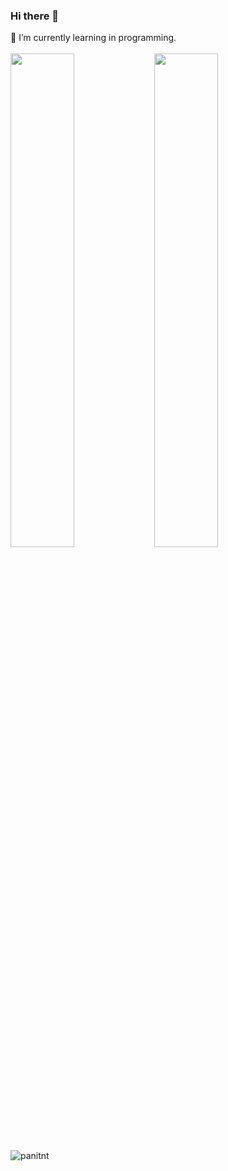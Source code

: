 ### Hi there 👋
🌱 I’m currently learning in programming.
<br>
<br>
<img align="left" width=45% src="https://github-readme-stats.vercel.app/api?username=panitnt&show_icons=true&theme=dracula">
<img align="left" width=45% src="https://github-readme-stats.vercel.app/api/top-langs/?username=panitnt&layout=compact">
<br>
<img src="https://komarev.com/ghpvc/?username=panitnt&label=Profile%20views&color=0e75b6&style=flat" alt="panitnt">

<!--
**panitnt/panitnt** is a ✨ _special_ ✨ repository because its `README.md` (this file) appears on your GitHub profile.

Here are some ideas to get you started:

- 🔭 I’m currently working on ...
- 🌱 I’m currently learning ...
- 👯 I’m looking to collaborate on ...
- 🤔 I’m looking for help with ...
- 💬 Ask me about ...
- 📫 How to reach me: ...
- 😄 Pronouns: ...
- ⚡ Fun fact: ...
-->
